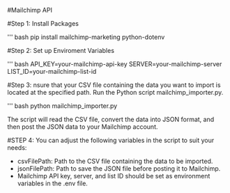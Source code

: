 #Mailchimp  API

#Step 1: Install Packages

''' bash
pip install mailchimp-marketing python-dotenv

#Step 2: Set up Enviroment Variables

''' bash 
API_KEY=your-mailchimp-api-key
SERVER=your-mailchimp-server
LIST_ID=your-mailchimp-list-id



#Step 3: nsure that your CSV file containing the data you want to import is located at the specified path.
Run the Python script mailchimp_importer.py.

''' bash 
python mailchimp_importer.py


The script will read the CSV file, convert the data into JSON format, and then post the JSON data to your Mailchimp account.


#STEP 4:
You can adjust the following variables in the script to suit your needs:

 - csvFilePath: Path to the CSV file containing the data to be imported.
 - jsonFilePath: Path to save the JSON file before posting it to Mailchimp.
 - Mailchimp API key, server, and list ID should be set as environment variables in the .env file.

